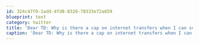 ```yaml
---
id: 324c47f0-1add-4fd8-8326-78333e72a659
blueprint: text
category: twitter
title: 'Dear TD: Why is there a cap on internet transfers when I can scribble on a  a piece of paper (cheque) for a bazillion dollars?'
caption: 'Dear TD: Why is there a cap on internet transfers when I can scribble on a  a piece of paper (cheque) for a bazillion dollars?'
---
```

